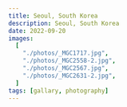 ```yaml
---
title: Seoul, South Korea
description: Seoul, South Korea
date: 2022-09-20
images:
  [
    "./photos/_MGC1717.jpg",
    "./photos/_MGC2558-2.jpg",
    "./photos/_MGC2567.jpg",
    "./photos/_MGC2631-2.jpg",
  ]
tags: [gallary, photography]
---
```

